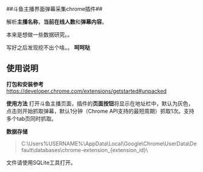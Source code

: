 ##斗鱼主播界面弹幕采集chrome插件##

解析**主播名称**，**当前在线人数**和**弹幕内容**。

本来是想做一些数据研究。。

写好之后发现挖不出个啥。。  **呵呵哒**

## 使用说明 ##

**打包和安装参考**
https://developer.chrome.com/extensions/getstarted#unpacked

**使用方法**
打开斗鱼主播页面，插件的**页面按钮**将显示在地址栏中，默认为灰色，点击则开始抓取弹幕，默认1分钟（Chrome API支持的最短周期）抓取1次。支持多个tab页同时抓取。

**数据存储**
>C:\Users\%USERNAME%\AppData\Local\Google\Chrome\UserData\Default\databases\chrome-extension_{extension_id}\

文件请使用SQLite工具打开。
